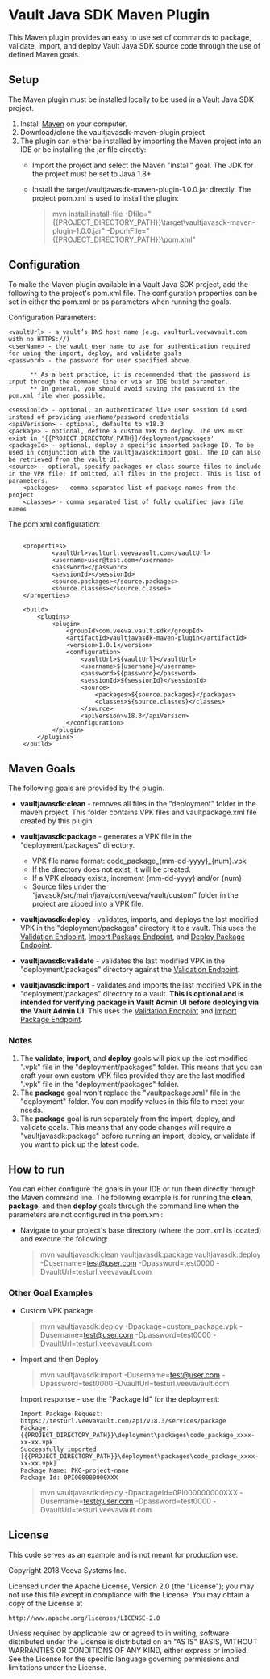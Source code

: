 # Vault Java SDK Maven Plugin

This Maven plugin provides an easy to use set of commands to package, validate, import, and deploy Vault Java SDK source code through the use of defined Maven goals.

## Setup

The Maven plugin must be installed locally to be used in a Vault Java SDK project. 

1. Install [Maven](https://maven.apache.org/download.cgi) on your computer. 
1. Download/clone the vaultjavasdk-maven-plugin project.
1. The plugin can either be installed by importing the Maven project into an IDE or be installing the jar file directly:
    * Import the project and select the Maven "install" goal. The JDK for the project must be set to Java 1.8+
    * Install the target/vaultjavasdk-maven-plugin-1.0.0.jar directly. The project pom.xml is used to install the plugin:
       
        > mvn install:install-file -Dfile="{{PROJECT_DIRECTORY_PATH}}\target\vaultjavasdk-maven-plugin-1.0.0.jar" -DpomFile="{{PROJECT_DIRECTORY_PATH}}\pom.xml"

## Configuration

To make the Maven plugin available in a Vault Java SDK project, add the following to the project's pom.xml file. The configuration properties can be set in either the pom.xml or as parameters when running the goals.

Configuration Parameters:    

```
<vaultUrl> - a vault’s DNS host name (e.g. vaulturl.veevavault.com with no HTTPS://)
<userName> - the vault user name to use for authentication required for using the import, deploy, and validate goals
<password> - the password for user specified above. 

      ** As a best practice, it is recommended that the password is input through the command line or via an IDE build parameter. 
      ** In general, you should avoid saving the password in the pom.xml file when possible. 
	     
<sessionId> - optional, an authenticated live user session id used instead of providing userName/password credentials
<apiVerision> - optional, defaults to v18.3
<package> - optional, define a custom VPK to deploy. The VPK must exist in '{{PROJECT_DIRECTORY_PATH}}/deployment/packages'
<packageId> - optional, deploy a specific imported package ID. To be used in conjunction with the vaultjavasdk:import goal. The ID can also be retrieved from the vault UI.
<source> - optional, specify packages or class source files to include in the VPK file; if omitted, all files in the project. This is list of parameters.
	<packages> - comma separated list of package names from the project
	<classes> - comma separated list of fully qualified java file names
```

The pom.xml configuration:


```

    <properties>
     		<vaultUrl>vaulturl.veevavault.com</vaultUrl>
    		<username>user@test.com</username>
    		<password></password>
    		<sessionId></sessionId>
    		<source.packages></source.packages>
    		<source.classes></source.classes>
    </properties>
    
    <build>    
        <plugins>
        	<plugin>
        		<groupId>com.veeva.vault.sdk</groupId>
	        	<artifactId>vaultjavasdk-maven-plugin</artifactId>
	        	<version>1.0.1</version>
	        	<configuration>
	        		<vaultUrl>${vaultUrl}</vaultUrl>
	        		<username>${username}</username>
	        		<password>${password}</password>
	        		<sessionId>${sessionId}</sessionId>
	        		<source>
	        			<packages>${source.packages}</packages>
	        			<classes>${source.classes}</classes>
	        		</source>
	        		<apiVersion>v18.3</apiVersion>
	        	</configuration>
        	</plugin>
        </plugins>
    </build>    
```

## Maven Goals 

The following goals are provided by the plugin.

* **vaultjavasdk:clean** - removes all files in the “deployment” folder in the maven project. This folder contains VPK files and vaultpackage.xml file created by this plugin. 

* **vaultjavasdk:package** - generates a VPK file in the "deployment/packages" directory. 
    * VPK file name format: code_package_{mm-dd-yyyy}_{num}.vpk
    * If the directory does not exist, it will be created.
    * If a VPK already exists, increment {mm-dd-yyyy} and/or {num} 
    * Source files under the “javasdk/src/main/java/com/veeva/vault/custom” folder in the project are zipped into a VPK file.

* **vaultjavasdk:deploy** - validates, imports, and deploys the last modified VPK in the "deployment/packages" directory it to a vault. This uses the [Validation Endpoint](https://developer.veevavault.com/api/18.3/#Validate_Code), [Import Package Endpoint](https://developer.veevavault.com/api/18.3/#Import_Package_Config), and [Deploy Package Endpoint](https://developer.veevavault.com/api/18.3/#Deploy_Package_Config).

* **vaultjavasdk:validate** - validates the last modified VPK in the "deployment/packages" directory against the [Validation Endpoint](https://developer.veevavault.com/api/18.3/#Validate_Code).

* **vaultjavasdk:import** - validates and imports the last modified VPK in the "deployment/packages" directory to a vault. **This is optional and is intended for verifying package in Vault Admin UI before deploying via the Vault Admin UI**. This uses the [Validation Endpoint](https://developer.veevavault.com/api/18.3/#Validate_Code) and [Import Package Endpoint](https://developer.veevavault.com/api/18.3/#Import_Package_Config).


### Notes

1. The **validate**, **import**, and **deploy** goals will pick up the last modified ".vpk" file in the "deployment/packages" folder. This means that you can craft your own custom VPK files provided they are the last modified ".vpk" file in the "deployment/packages" folder.
2. The **package** goal won't replace the "vaultpackage.xml" file in the "deployment" folder. You can modify values in this file to meet your needs.
3. The **package** goal is run separately from the import, deploy, and validate goals. This means that any code changes will require a "vaultjavasdk:package" before running an import, deploy, or validate if you want to pick up the latest code.


## How to run

You can either configure the goals in your IDE or run them directly through the Maven command line. The following example is for running the **clean**, **package**, and then **deploy** goals through the command line when the parameters are not configured in the pom.xml:
* Navigate to your project's base directory (where the pom.xml is located) and execute the following:
   
    > mvn vaultjavasdk:clean vaultjavasdk:package vaultjavasdk:deploy -Dusername=test@user.com -Dpassword=test0000 -DvaultUrl=testurl.veevavault.com
    
### Other Goal Examples

* Custom VPK package

    > mvn vaultjavasdk:deploy -Dpackage=custom_package.vpk -Dusername=test@user.com -Dpassword=test0000 -DvaultUrl=testurl.veevavault.com  
    
* Import and then Deploy

    > mvn vaultjavasdk:import -Dusername=test@user.com -Dpassword=test0000 -DvaultUrl=testurl.veevavault.com  
    
    Import response - use the "Package Id" for the deployment:
        
    ```    
    Import Package Request: https://testurl.veevavault.com/api/v18.3/services/package   
    Package: {{PROJECT_DIRECTORY_PATH}}\deployment\packages\code_package_xxxx-xx-xx.vpk
    Successfully imported [{{PROJECT_DIRECTORY_PATH}}\deployment\packages\code_package_xxxx-xx-xx.vpk]
    Package Name: PKG-project-name
    Package Id: 0PI000000000XXX
    ```

    > mvn vaultjavasdk:deploy -DpackageId=0PI000000000XXX -Dusername=test@user.com -Dpassword=test0000 -DvaultUrl=testurl.veevavault.com 
    
    
## License

This code serves as an example and is not meant for production use.

Copyright 2018 Veeva Systems Inc.
 
Licensed under the Apache License, Version 2.0 (the "License");
you may not use this file except in compliance with the License.
You may obtain a copy of the License at
 
    http://www.apache.org/licenses/LICENSE-2.0

Unless required by applicable law or agreed to in writing, software
distributed under the License is distributed on an "AS IS" BASIS,
WITHOUT WARRANTIES OR CONDITIONS OF ANY KIND, either express or implied.
See the License for the specific language governing permissions and
limitations under the License.
